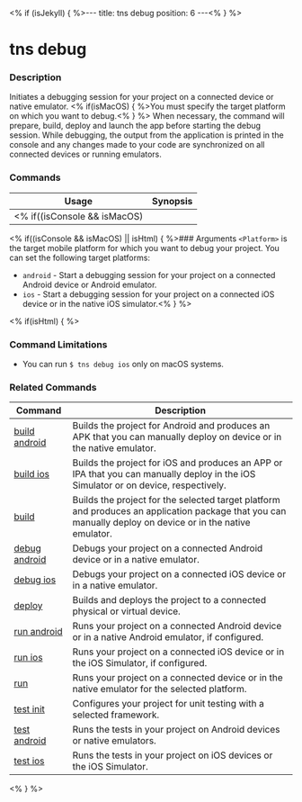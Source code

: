 <% if (isJekyll) { %>---
title: tns debug
position: 6
---<% } %>

# tns debug

### Description

Initiates a debugging session for your project on a connected device or native emulator. <% if(isMacOS) { %>You must specify the target platform on which you want to debug.<% } %> When necessary, the command will prepare, build, deploy and launch the app before starting the debug session. While debugging, the output from the application is printed in the console and any changes made to your code are synchronized on all connected devices or running emulators.

### Commands

Usage | Synopsis
---|---
<% if((isConsole && isMacOS) || isHtml) { %>General | `$ tns debug <Platform>`<% } %><% if(isConsole && (isLinux || isWindows)) { %>General | `$ tns debug android`<% } %>

<% if((isConsole && isMacOS) || isHtml) { %>### Arguments
`<Platform>` is the target mobile platform for which you want to debug your project. You can set the following target platforms:
* `android` - Start a debugging session for your project on a connected Android device or Android emulator.
* `ios` - Start a debugging session for your project on a connected iOS device or in the native iOS simulator.<% } %>

<% if(isHtml) { %>

### Command Limitations

* You can run `$ tns debug ios` only on macOS systems.

### Related Commands

Command | Description
----------|----------
[build android](build-android.html) | Builds the project for Android and produces an APK that you can manually deploy on device or in the native emulator.
[build ios](build-ios.html) | Builds the project for iOS and produces an APP or IPA that you can manually deploy in the iOS Simulator or on device, respectively.
[build](build.html) | Builds the project for the selected target platform and produces an application package that you can manually deploy on device or in the native emulator.
[debug android](debug-android.html) | Debugs your project on a connected Android device or in a native emulator.
[debug ios](debug-ios.html) | Debugs your project on a connected iOS device or in a native emulator.
[deploy](deploy.html) | Builds and deploys the project to a connected physical or virtual device.
[run android](run-android.html) | Runs your project on a connected Android device or in a native Android emulator, if configured.
[run ios](run-ios.html) | Runs your project on a connected iOS device or in the iOS Simulator, if configured.
[run](run.html) | Runs your project on a connected device or in the native emulator for the selected platform.
[test init](test-init.html) | Configures your project for unit testing with a selected framework.
[test android](test-android.html) | Runs the tests in your project on Android devices or native emulators.
[test ios](test-ios.html) | Runs the tests in your project on iOS devices or the iOS Simulator.
<% } %>